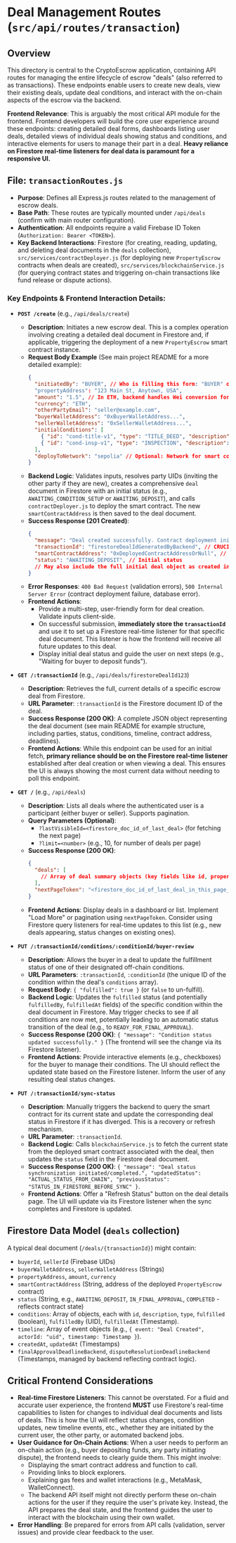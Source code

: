 # Deal Management Routes (`src/api/routes/transaction`)

## Overview

This directory is central to the CryptoEscrow application, containing API routes for managing the entire lifecycle of escrow "deals" (also referred to as transactions). These endpoints enable users to create new deals, view their existing deals, update deal conditions, and interact with the on-chain aspects of the escrow via the backend.

**Frontend Relevance**: This is arguably the most critical API module for the frontend. Frontend developers will build the core user experience around these endpoints: creating detailed deal forms, dashboards listing user deals, detailed views of individual deals showing status and conditions, and interactive elements for users to manage their part in a deal. **Heavy reliance on Firestore real-time listeners for deal data is paramount for a responsive UI.**

## File: `transactionRoutes.js`

-   **Purpose**: Defines all Express.js routes related to the management of escrow deals.
-   **Base Path**: These routes are typically mounted under `/api/deals` (confirm with main router configuration).
-   **Authentication**: All endpoints require a valid Firebase ID Token (`Authorization: Bearer <TOKEN>`).
-   **Key Backend Interactions**: Firestore (for creating, reading, updating, and deleting deal documents in the `deals` collection), `src/services/contractDeployer.js` (for deploying new `PropertyEscrow` contracts when deals are created), `src/services/blockchainService.js` (for querying contract states and triggering on-chain transactions like fund release or dispute actions).

### Key Endpoints & Frontend Interaction Details:

-   **`POST /create`** (e.g., `/api/deals/create`)
    -   **Description**: Initiates a new escrow deal. This is a complex operation involving creating a detailed deal document in Firestore and, if applicable, triggering the deployment of a new `PropertyEscrow` smart contract instance.
    -   **Request Body Example** (See main project README for a more detailed example):
        ```json
        {
          "initiatedBy": "BUYER", // Who is filling this form: "BUYER" or "SELLER"
          "propertyAddress": "123 Main St, Anytown, USA",
          "amount": "1.5", // In ETH, backend handles Wei conversion for contract
          "currency": "ETH",
          "otherPartyEmail": "seller@example.com",
          "buyerWalletAddress": "0xBuyerWalletAddress...",
          "sellerWalletAddress": "0xSellerWalletAddress...",
          "initialConditions": [
            { "id": "cond-title-v1", "type": "TITLE_DEED", "description": "Title deed clear and verified.", "fulfilled": false },
            { "id": "cond-insp-v1", "type": "INSPECTION", "description": "Property inspection satisfactory.", "fulfilled": false }
          ],
          "deployToNetwork": "sepolia" // Optional: Network for smart contract
        }
        ```
    -   **Backend Logic**: Validates inputs, resolves party UIDs (inviting the other party if they are new), creates a comprehensive `deal` document in Firestore with an initial status (e.g., `AWAITING_CONDITION_SETUP` or `AWAITING_DEPOSIT`), and calls `contractDeployer.js` to deploy the smart contract. The new `smartContractAddress` is then saved to the deal document.
    -   **Success Response (201 Created)**:
        ```json
        {
          "message": "Deal created successfully. Contract deployment initiated.",
          "transactionId": "firestoreDealIdGeneratedByBackend", // CRUCIAL for frontend listeners
          "smartContractAddress": "0xDeployedContractAddressOrNull", // Null if deployment is async or failed
          "status": "AWAITING_DEPOSIT", // Initial status
          // May also include the full initial deal object as created in Firestore
        }
        ```
    -   **Error Responses**: `400 Bad Request` (validation errors), `500 Internal Server Error` (contract deployment failure, database error).
    -   **Frontend Actions**: 
        -   Provide a multi-step, user-friendly form for deal creation. Validate inputs client-side.
        -   On successful submission, **immediately store the `transactionId`** and use it to set up a Firestore real-time listener for that specific deal document. This listener is how the frontend will receive all future updates to this deal.
        -   Display initial deal status and guide the user on next steps (e.g., "Waiting for buyer to deposit funds").

-   **`GET /:transactionId`** (e.g., `/api/deals/firestoreDealId123`)
    -   **Description**: Retrieves the full, current details of a specific escrow deal from Firestore.
    -   **URL Parameter**: `:transactionId` is the Firestore document ID of the deal.
    -   **Success Response (200 OK)**: A complete JSON object representing the deal document (see main README for example structure, including parties, status, conditions, timeline, contract address, deadlines).
    -   **Frontend Actions**: While this endpoint can be used for an initial fetch, **primary reliance should be on the Firestore real-time listener** established after deal creation or when viewing a deal. This ensures the UI is always showing the most current data without needing to poll this endpoint.

-   **`GET /`** (e.g., `/api/deals`)
    -   **Description**: Lists all deals where the authenticated user is a participant (either buyer or seller). Supports pagination.
    -   **Query Parameters (Optional)**:
        -   `?lastVisibleId=<firestore_doc_id_of_last_deal>` (for fetching the next page)
        -   `?limit=<number>` (e.g., 10, for number of deals per page)
    -   **Success Response (200 OK)**:
        ```json
        {
          "deals": [
            // Array of deal summary objects (key fields like id, propertyAddress, amount, status, user's role)
          ],
          "nextPageToken": "<firestore_doc_id_of_last_deal_in_this_page_or_null>"
        }
        ```
    -   **Frontend Actions**: Display deals in a dashboard or list. Implement "Load More" or pagination using `nextPageToken`. Consider using Firestore query listeners for real-time updates to this list (e.g., new deals appearing, status changes on existing ones).

-   **`PUT /:transactionId/conditions/:conditionId/buyer-review`**
    -   **Description**: Allows the buyer in a deal to update the fulfillment status of one of their designated off-chain conditions.
    -   **URL Parameters**: `:transactionId`, `:conditionId` (the unique ID of the condition within the deal's `conditions` array).
    -   **Request Body**: `{ "fulfilled": true }` (or `false` to un-fulfill).
    -   **Backend Logic**: Updates the `fulfilled` status (and potentially `fulfilledBy`, `fulfilledAt` fields) of the specific condition within the deal document in Firestore. May trigger checks to see if all conditions are now met, potentially leading to an automatic status transition of the deal (e.g., to `READY_FOR_FINAL_APPROVAL`).
    -   **Success Response (200 OK)**: `{ "message": "Condition status updated successfully." }` (The frontend will see the change via its Firestore listener).
    -   **Frontend Actions**: Provide interactive elements (e.g., checkboxes) for the buyer to manage their conditions. The UI should reflect the updated state based on the Firestore listener. Inform the user of any resulting deal status changes.

-   **`PUT /:transactionId/sync-status`**
    -   **Description**: Manually triggers the backend to query the smart contract for its current state and update the corresponding deal status in Firestore if it has diverged. This is a recovery or refresh mechanism.
    -   **URL Parameter**: `:transactionId`.
    -   **Backend Logic**: Calls `blockchainService.js` to fetch the current state from the deployed smart contract associated with the deal, then updates the `status` field in the Firestore deal document.
    -   **Success Response (200 OK)**: `{ "message": "Deal status synchronization initiated/completed.", "updatedStatus": "ACTUAL_STATUS_FROM_CHAIN", "previousStatus": "STATUS_IN_FIRESTORE_BEFORE_SYNC" }`.
    -   **Frontend Actions**: Offer a "Refresh Status" button on the deal details page. The UI will update via its Firestore listener when the sync completes and Firestore is updated.

## Firestore Data Model (`deals` collection)

A typical deal document (`/deals/{transactionId}`) might contain:
-   `buyerId`, `sellerId` (Firebase UIDs)
-   `buyerWalletAddress`, `sellerWalletAddress` (Strings)
-   `propertyAddress`, `amount`, `currency`
-   `smartContractAddress` (String, address of the deployed `PropertyEscrow` contract)
-   `status` (String, e.g., `AWAITING_DEPOSIT`, `IN_FINAL_APPROVAL`, `COMPLETED` - reflects contract state)
-   `conditions`: Array of objects, each with `id`, `description`, `type`, `fulfilled` (boolean), `fulfilledBy` (UID), `fulfilledAt` (Timestamp).
-   `timeline`: Array of event objects (e.g., `{ event: "Deal Created", actorId: "uid", timestamp: Timestamp }`).
-   `createdAt`, `updatedAt` (Timestamps)
-   `finalApprovalDeadlineBackend`, `disputeResolutionDeadlineBackend` (Timestamps, managed by backend reflecting contract logic).

## Critical Frontend Considerations

-   **Real-time Firestore Listeners**: This cannot be overstated. For a fluid and accurate user experience, the frontend **MUST** use Firestore's real-time capabilities to listen for changes to individual deal documents and lists of deals. This is how the UI will reflect status changes, condition updates, new timeline events, etc., whether they are initiated by the current user, the other party, or automated backend jobs.
-   **User Guidance for On-Chain Actions**: When a user needs to perform an on-chain action (e.g., buyer depositing funds, any party initiating dispute), the frontend needs to clearly guide them. This might involve:
    -   Displaying the smart contract address and function to call.
    -   Providing links to block explorers.
    -   Explaining gas fees and wallet interactions (e.g., MetaMask, WalletConnect).
    -   The backend API itself might not directly perform these on-chain actions for the user if they require the user's private key. Instead, the API prepares the deal state, and the frontend guides the user to interact with the blockchain using their own wallet.
-   **Error Handling**: Be prepared for errors from API calls (validation, server issues) and provide clear feedback to the user. 